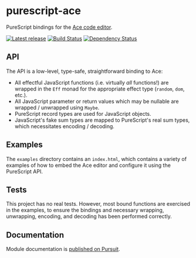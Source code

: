 # purescript-ace

PureScript bindings for the [Ace code editor](http://ace.c9.io).

[![Latest release](http://img.shields.io/bower/v/purescript-ace.svg)](https://github.com/slamdata/purescript-ace/releases)
[![Build Status](https://travis-ci.org/slamdata/purescript-ace.svg?branch=master)](https://travis-ci.org/slamdata/purescript-ace)
[![Dependency Status](https://www.versioneye.com/user/projects/5769eab0fdabcd003d086c62/badge.svg?style=flat)](https://www.versioneye.com/user/projects/5769eab0fdabcd003d086c62)

## API

The API is a low-level, type-safe, straightforward binding to Ace:

* All effectful JavaScript functions (i.e. virtually *all* functions!) are wrapped in the `Eff` monad for the appropriate effect type (`random`, `dom`, etc.).
* All JavaScript parameter or return values which may be nullable are wrapped / unwrapped using `Maybe`.
* PureScript record types are used for JavaScript objects.
* JavaScript's fake sum types are mapped to PureScript's real sum types, which necessitates encoding / decoding.

## Examples

The `examples` directory contains an `index.html`, which contains a variety of examples of how to embed the Ace editor and configure it using the PureScript API.

## Tests

This project has no real tests. However, most bound functions are exercised in the examples, to ensure the bindings and necessary wrapping, unwrapping, encoding, and decoding has been performed correctly.

## Documentation

Module documentation is [published on Pursuit](http://pursuit.purescript.org/packages/purescript-ace).
